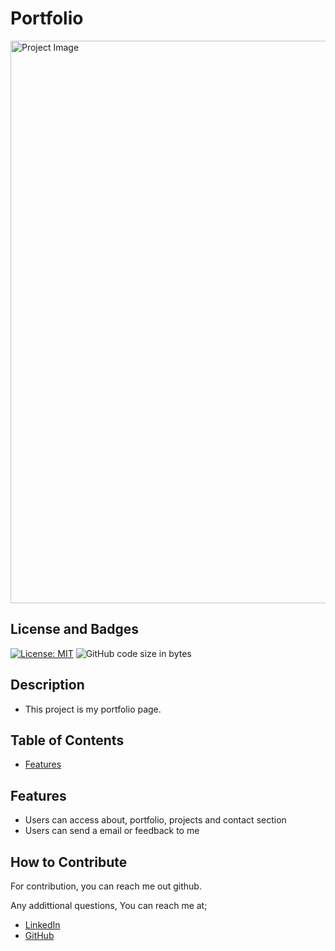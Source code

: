 # Portfolio

<img src="./images/social-network.gif" alt="Project Image" width="900px"/>

## License and Badges

[![License: MIT](https://img.shields.io/badge/License-MIT-yellow.svg)](https://opensource.org/licenses/MIT)
![GitHub code size in bytes](https://img.shields.io/github/languages/code-size/egemenelz/portfolio-v1.1)

## Description

 - This project is my portfolio page.


## Table of Contents

- [Features](#features)


## Features

 - Users can access about, portfolio, projects and contact section
 - Users can send a email or feedback to me 


## How to Contribute

For contribution, you can reach me out github.

Any addittional questions, You can reach me at;
- [LinkedIn](https://www.linkedin.com/in/egemeneliz/)
- [GitHub](https://github.com/egemenelz)
